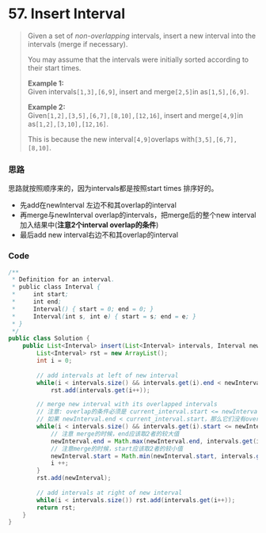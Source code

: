 # 57. Insert Interval

> Given a set of _non-overlapping_ intervals, insert a new interval into the intervals \(merge if necessary\).
>
> You may assume that the intervals were initially sorted according to their start times.
>
> **Example 1:**  
> Given intervals`[1,3],[6,9]`, insert and merge`[2,5]`in as`[1,5],[6,9]`.
>
> **Example 2:**  
> Given`[1,2],[3,5],[6,7],[8,10],[12,16]`, insert and merge`[4,9]`in as`[1,2],[3,10],[12,16]`.
>
> This is because the new interval`[4,9]`overlaps with`[3,5],[6,7],[8,10]`.

### 思路

思路就按照顺序来的，因为intervals都是按照start times 排序好的。

* 先add在newInterval 左边不和其overlap的interval
* 再merge与newInterval overlap的intervals，把merge后的整个new interval加入结果中\(**注意2个interval overlap的条件**\)
* 最后add new interval右边不和其overlap的interval

### Code

```java
/**
 * Definition for an interval.
 * public class Interval {
 *     int start;
 *     int end;
 *     Interval() { start = 0; end = 0; }
 *     Interval(int s, int e) { start = s; end = e; }
 * }
 */
public class Solution {
    public List<Interval> insert(List<Interval> intervals, Interval newInterval) {
        List<Interval> rst = new ArrayList();
        int i = 0;
        
        // add intervals at left of new interval 
        while(i < intervals.size() && intervals.get(i).end < newInterval.start) 
            rst.add(intervals.get(i++));

        // merge new interval with its overlapped intervals
        // 注意: overlap的条件必须是 current_interval.start <= newInterval.end
        // 如果 newInterval.end < current_interval.start，那么它们没有overlap
        while(i < intervals.size() && intervals.get(i).start <= newInterval.end) {
            // 注意 merge的时候，end应该取2者的较大值
            newInterval.end = Math.max(newInterval.end, intervals.get(i).end);
            // 注意merge的时候，start应该取2者的较小值
            newInterval.start = Math.min(newInterval.start, intervals.get(i).start);
            i ++;
        }
        rst.add(newInterval);
        
        // add intervals at right of new interval
        while(i < intervals.size()) rst.add(intervals.get(i++));
        return rst;
    }
}
```



